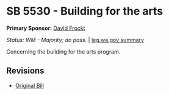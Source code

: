 # SB 5530 - Building for the arts
**Primary Sponsor:** [David Frockt](/person/leg/david.frockt.md)

*Status: WM - Majority; do pass.* | [leg.wa.gov summary](https://app.leg.wa.gov/billsummary?BillNumber=5530&Year=2021)

Concerning the building for the arts program.

## Revisions
* [Original Bill](1/)
